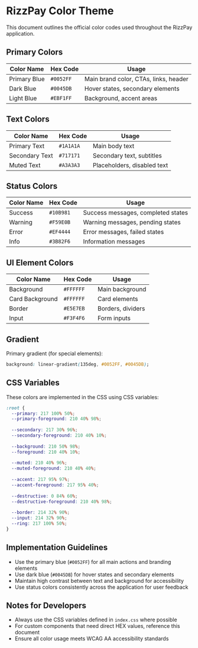 
# RizzPay Color Theme

This document outlines the official color codes used throughout the RizzPay application.

## Primary Colors

| Color Name | Hex Code | Usage |
|------------|----------|-------|
| Primary Blue | `#0052FF` | Main brand color, CTAs, links, header |
| Dark Blue | `#0045DB` | Hover states, secondary elements |
| Light Blue | `#EBF1FF` | Background, accent areas |

## Text Colors

| Color Name | Hex Code | Usage |
|------------|----------|-------|
| Primary Text | `#1A1A1A` | Main body text |
| Secondary Text | `#717171` | Secondary text, subtitles |
| Muted Text | `#A3A3A3` | Placeholders, disabled text |

## Status Colors

| Color Name | Hex Code | Usage |
|------------|----------|-------|
| Success | `#10B981` | Success messages, completed states |
| Warning | `#F59E0B` | Warning messages, pending states |
| Error | `#EF4444` | Error messages, failed states |
| Info | `#3B82F6` | Information messages |

## UI Element Colors

| Color Name | Hex Code | Usage |
|------------|----------|-------|
| Background | `#FFFFFF` | Main background |
| Card Background | `#FFFFFF` | Card elements |
| Border | `#E5E7EB` | Borders, dividers |
| Input | `#F3F4F6` | Form inputs |

## Gradient

Primary gradient (for special elements):
```css
background: linear-gradient(135deg, #0052FF, #0045DB);
```

## CSS Variables

These colors are implemented in the CSS using CSS variables:

```css
:root {
  --primary: 217 100% 50%;
  --primary-foreground: 210 40% 98%;
  
  --secondary: 217 30% 96%;
  --secondary-foreground: 210 40% 10%;
  
  --background: 210 50% 98%;
  --foreground: 210 40% 10%;
  
  --muted: 210 40% 96%;
  --muted-foreground: 210 40% 40%;
  
  --accent: 217 95% 97%;
  --accent-foreground: 217 95% 40%;
  
  --destructive: 0 84% 60%;
  --destructive-foreground: 210 40% 98%;
  
  --border: 214 32% 90%;
  --input: 214 32% 90%;
  --ring: 217 100% 50%;
}
```

## Implementation Guidelines

- Use the primary blue (`#0052FF`) for all main actions and branding elements
- Use dark blue (`#0045DB`) for hover states and secondary elements
- Maintain high contrast between text and background for accessibility
- Use status colors consistently across the application for user feedback

## Notes for Developers

- Always use the CSS variables defined in `index.css` where possible
- For custom components that need direct HEX values, reference this document
- Ensure all color usage meets WCAG AA accessibility standards

